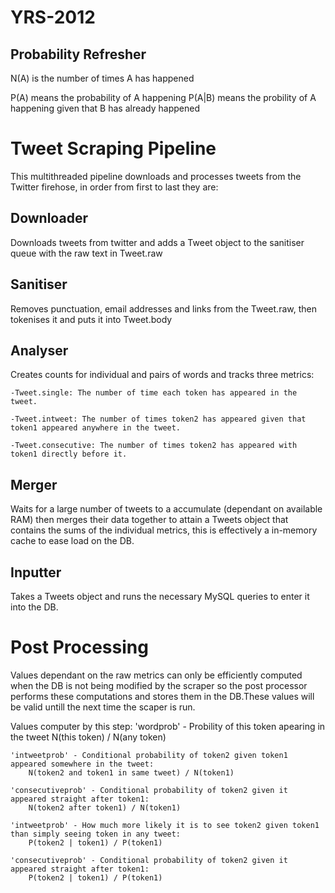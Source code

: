 YRS-2012
========

Probability Refresher
---------------------
N(A) is the number of times A has happened

P(A) means the probability of A happening
P(A|B) means the probility of A happening given that B has already happened

Tweet Scraping Pipeline
=======================
This multithreaded pipeline downloads and processes tweets from the Twitter firehose, in order from first to last they are:

Downloader
--------
Downloads tweets from twitter and adds a Tweet object to the sanitiser queue with the raw text in Tweet.raw

Sanitiser
---------
Removes punctuation, email addresses and links from the Tweet.raw, then tokenises it and puts it into Tweet.body

Analyser
--------
Creates counts for individual and pairs of words and tracks three metrics:
	
	-Tweet.single: The number of time each token has appeared in the tweet.
	
	-Tweet.intweet: The number of times token2 has appeared given that token1 appeared anywhere in the tweet.
	
	-Tweet.consecutive: The number of times token2 has appeared with token1 directly before it.

Merger
--------
Waits for a large number of tweets to a accumulate (dependant on available RAM) then merges their data together to attain a Tweets object that contains the sums of the individual metrics, this is effectively a in-memory cache to ease load on the DB.

Inputter
--------
Takes a Tweets object and runs the necessary MySQL queries to enter it into the DB.

Post Processing
================
Values dependant on the raw metrics can only be efficiently computed when the DB is not being modified by the scraper so the post processor performs these computations and stores them in the DB.These values will be valid untill the next time the scaper is run.

Values computer by this step:
	'wordprob' - Probility of this token apearing in the tweet
		N(this token) / N(any token)

	'intweetprob' - Conditional probability of token2 given token1 appeared somewhere in the tweet:
		N(token2 and token1 in same tweet) / N(token1)
	
	'consecutiveprob' - Conditional probability of token2 given it appeared straight after token1:
		N(token2 after token1) / N(token1)

	'intweetprob' - How much more likely it is to see token2 given token1 than simply seeing token in any tweet:
		P(token2 | token1) / P(token1)
	
	'consecutiveprob' - Conditional probability of token2 given it appeared straight after token1:
		P(token2 | token1) / P(token1)






